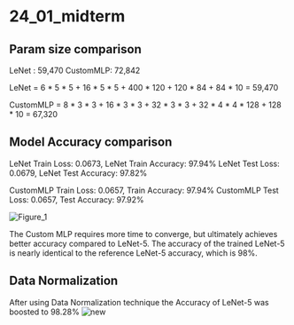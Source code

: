 # 24_01_midterm
## Param size comparison

LeNet : 59,470
CustomMLP: 72,842

LeNet = 6 * 5 * 5 + 16 * 5 * 5 + 400 * 120 + 120 * 84 + 84 * 10 = 59,470

CustomMLP = 8 * 3 * 3 + 16 * 3 * 3 + 32 * 3 * 3 + 32 * 4 * 4 * 128 + 128 * 10 = 67,320

## Model Accuracy comparison
LeNet Train Loss: 0.0673, LeNet Train Accuracy: 97.94%
LeNet Test Loss: 0.0679, LeNet Test Accuracy: 97.82%

CustomMLP Train Loss: 0.0657, Train Accuracy: 97.94%
CustomMLP Test Loss: 0.0657, Test Accuracy: 97.92%

![Figure_1](https://github.com/rkdgmlqja/24_01_midterm/assets/33273567/e733f4fe-35b7-466f-b774-117f55743a27)

The Custom MLP requires more time to converge, but ultimately achieves better accuracy compared to LeNet-5. The accuracy of the trained LeNet-5 is nearly identical to the reference LeNet-5 accuracy, which is 98%.

## Data Normalization 

After using Data Normalization technique the Accuracy of LeNet-5 was boosted to 98.28%
![new](https://github.com/rkdgmlqja/24_01_midterm/assets/33273567/03b0112b-abb1-4356-afd9-0d97d34fb6c2)

